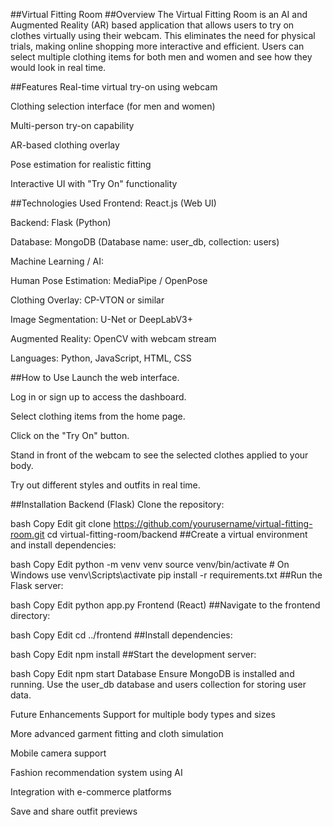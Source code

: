 ##Virtual Fitting Room
##Overview
The Virtual Fitting Room is an AI and Augmented Reality (AR) based application that allows users to try on clothes virtually using their webcam. This eliminates the need for physical trials, making online shopping more interactive and efficient. Users can select multiple clothing items for both men and women and see how they would look in real time.

##Features
Real-time virtual try-on using webcam

Clothing selection interface (for men and women)

Multi-person try-on capability

AR-based clothing overlay

Pose estimation for realistic fitting

Interactive UI with "Try On" functionality

##Technologies Used
Frontend: React.js (Web UI)

Backend: Flask (Python)

Database: MongoDB (Database name: user_db, collection: users)

Machine Learning / AI:

Human Pose Estimation: MediaPipe / OpenPose

Clothing Overlay: CP-VTON or similar

Image Segmentation: U-Net or DeepLabV3+

Augmented Reality: OpenCV with webcam stream

Languages: Python, JavaScript, HTML, CSS

##How to Use
Launch the web interface.

Log in or sign up to access the dashboard.

Select clothing items from the home page.

Click on the "Try On" button.

Stand in front of the webcam to see the selected clothes applied to your body.

Try out different styles and outfits in real time.

##Installation
Backend (Flask)
Clone the repository:

bash
Copy
Edit
git clone https://github.com/yourusername/virtual-fitting-room.git
cd virtual-fitting-room/backend
##Create a virtual environment and install dependencies:

bash
Copy
Edit
python -m venv venv
source venv/bin/activate  # On Windows use venv\Scripts\activate
pip install -r requirements.txt
##Run the Flask server:

bash
Copy
Edit
python app.py
Frontend (React)
##Navigate to the frontend directory:

bash
Copy
Edit
cd ../frontend
##Install dependencies:

bash
Copy
Edit
npm install
##Start the development server:

bash
Copy
Edit
npm start
Database
Ensure MongoDB is installed and running. Use the user_db database and users collection for storing user data.

Future Enhancements
Support for multiple body types and sizes

More advanced garment fitting and cloth simulation

Mobile camera support

Fashion recommendation system using AI

Integration with e-commerce platforms

Save and share outfit previews
